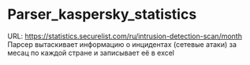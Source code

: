# Parser_kaspersky_statistics
URL: https://statistics.securelist.com/ru/intrusion-detection-scan/month
Парсер вытаскивает информацию о инцидентах (сетевые атаки) за месац по каждой стране и записывает её в excel
